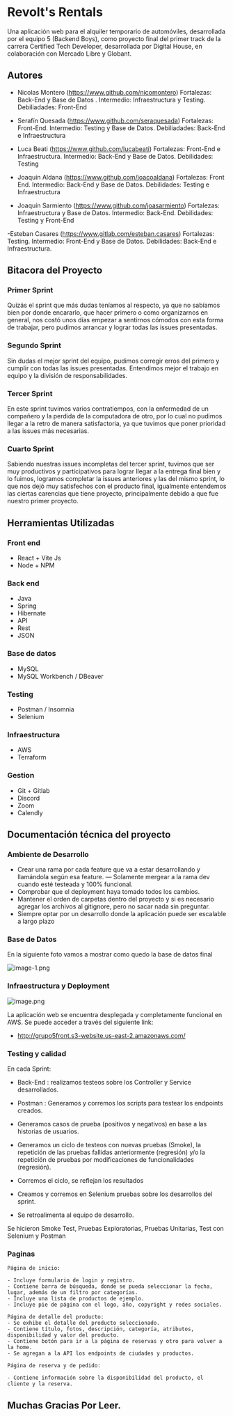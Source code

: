 
# Revolt's Rentals

Una aplicación web para el alquiler temporario de automóviles, desarrollada por el equipo 5 (Backend Boys), como proyecto final del primer track de la carrera Certified Tech Developer, desarrollada por Digital House, en colaboración con Mercado Libre y Globant.


## Autores

- Nicolas Montero (https://www.github.com/nicomontero) Fortalezas: Back-End y Base de Datos . Intermedio: Infraestructura y Testing. Debiliadades: Front-End

- Serafín Quesada (https://www.github.com/seraquesada) Fortalezas: Front-End. Intermedio: Testing y Base de Datos. Debiliadades: Back-End e Infraestructura

- Luca Beati (https://www.github.com/lucabeati) Fortalezas: Front-End e Infraestructura. Intermedio: Back-End y Base de Datos. Debilidades: Testing

- Joaquín Aldana (https://www.github.com/joacoaldana) Fortalezas: Front End.
Intermedio: Back-End y Base de Datos. Debilidades: Testing e Infraestructura

- Joaquín Sarmiento (https://www.github.com/joasarmiento) Fortalezas: Infraestructura y Base de Datos. Intermedio: Back-End. Debilidades: Testing y Front-End

-Esteban Casares (https://www.gitlab.com/esteban.casares) Fortalezas: Testing. Intermedio: Front-End y Base de Datos. Debilidades: Back-End e Infraestructura.

## Bitacora del Proyecto

### Primer Sprint

Quizás el sprint que más dudas teníamos al respecto, ya que no sabíamos bien por donde encararlo, que hacer primero o como organizarnos en general, nos costó unos días empezar a sentirnos cómodos con esta forma de trabajar, pero pudimos arrancar y lograr todas las issues presentadas.

### Segundo Sprint

Sin dudas el mejor sprint del equipo, pudimos corregir erros del primero y cumplir con todas las issues presentadas. Entendimos mejor el trabajo en equipo y la división de responsabilidades. 

### Tercer Sprint 

En este sprint tuvimos varios contratiempos, con la enfermedad de un compañero y la perdida de la computadora de otro, por lo cual no pudimos llegar a la retro de manera satisfactoria, ya que tuvimos que poner prioridad a las issues más necesarias.

### Cuarto Sprint

Sabiendo nuestras issues incompletas del tercer sprint, tuvimos que ser muy productivos y participativos para lograr llegar a la entrega final bien y lo fuimos, logramos completar la issues anteriores y las del mismo sprint, lo que nos dejó muy satisfechos con el producto final, igualmente entendemos las ciertas carencias que tiene proyecto, principalmente debido a que fue nuestro primer proyecto.

## Herramientas Utilizadas

### Front end
- React + Vite Js
- Node + NPM

### Back end
- Java
- Spring
- Hibernate
- API
- Rest
- JSON

### Base de datos
- MySQL
- MySQL Workbench / DBeaver

### Testing
- Postman / Insomnia
- Selenium

### Infraestructura
- AWS
- Terraform

### Gestion
- Git + Gitlab
- Discord
- Zoom
- Calendly

## Documentación técnica del proyecto

### Ambiente de Desarrollo

- Crear una rama por cada feature que va a estar desarrollando y llamándola según esa feature.
— Solamente mergear a la rama dev cuando esté testeada y 100% funcional.
- Comprobar que el deployment haya tomado todos los cambios. 
- Mantener el orden de carpetas dentro del proyecto y si es necesario agregar los archivos al gitignore, pero no sacar nada sin preguntar.
- Siempre optar por un desarrollo donde la aplicación puede ser escalable a largo plazo

### Base de Datos

En la siguiente foto vamos a mostrar como quedo la base de datos final

![image-1.png](./image-1.png)

### Infraestructura y Deployment

![image.png](./image.png)

La aplicación web se encuentra desplegada y completamente funcional en AWS. Se puede acceder a través del siguiente link:

- http://grupo5front.s3-website.us-east-2.amazonaws.com/

### Testing y calidad

En cada Sprint:

- Back-End : realizamos testeos sobre los Controller y Service desarrollados.

- Postman : Generamos y corremos los scripts para testear los endpoints creados.

- Generamos casos de prueba (positivos y negativos) en base a las historias de usuarios.

- Generamos un ciclo de testeos con nuevas pruebas (Smoke), la repetición de las pruebas fallidas anteriormente (regresión) y/o la repetición de pruebas por modificaciones de funcionalidades (regresión). 

- Corremos el ciclo, se reflejan los resultados

- Creamos y corremos en Selenium pruebas sobre los desarrollos del sprint.

- Se retroalimenta al equipo de desarrollo.

Se hicieron Smoke Test, Pruebas Exploratorias, Pruebas Unitarias, Test con Selenium y Postman

### Paginas
    Página de inicio:

    - Incluye formulario de login y registro.
    - Contiene barra de búsqueda, donde se pueda seleccionar la fecha, lugar, además de un filtro por categorías.
    - Incluye una lista de productos de ejemplo. 
    - Incluye pie de página con el logo, año, copyright y redes sociales. 

    Página de detalle del producto:
    - Se exhibe el detalle del producto seleccionado.
    - Contiene título, fotos, descripción, categoría, atributos, disponibilidad y valor del producto. 
    - Contiene botón para ir a la página de reservas y otro para volver a la home. 
    - Se agregan a la API los endpoints de ciudades y productos.

    Página de reserva y de pedido:

    - Contiene información sobre la disponibilidad del producto, el cliente y la reserva.


## Muchas Gracias Por Leer.

